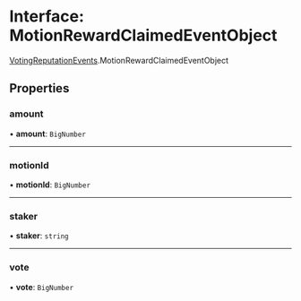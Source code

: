 # Interface: MotionRewardClaimedEventObject

[VotingReputationEvents](../modules/VotingReputationEvents.md).MotionRewardClaimedEventObject

## Properties

### amount

• **amount**: `BigNumber`

___

### motionId

• **motionId**: `BigNumber`

___

### staker

• **staker**: `string`

___

### vote

• **vote**: `BigNumber`
